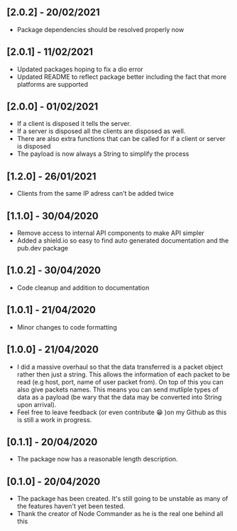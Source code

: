 ## [2.0.2] - 20/02/2021

* Package dependencies should be resolved properly now

## [2.0.1] - 11/02/2021

* Updated packages hoping to fix a dio error
* Updated README to reflect package better including the fact that more platforms are supported

## [2.0.0] - 01/02/2021

* If a client is disposed it tells the server.
* If a server is disposed all the clients are disposed as well.
* There are also extra functions that can be called for if a client or server is disposed
* The payload is now always a String to simplify the process

## [1.2.0] - 26/01/2021

* Clients from the same IP adress can't be added twice

## [1.1.0] - 30/04/2020

* Remove access to internal API components to make API simpler
* Added a shield.io so easy to find auto generated documentation and the pub.dev package

## [1.0.2] - 30/04/2020

* Code cleanup and addition to documentation

## [1.0.1] - 21/04/2020

* Minor changes to code formatting

## [1.0.0] - 21/04/2020

* I did a massive overhaul so that the data transferred is a packet object rather then just a string. This allows the information of each packet to be read (e.g host, port, name of user packet from). On top of this you can also give packets names. This means you can send mutliple types of data as a payload (be wary that the data may be converted into String upon arrival). 
* Feel free to leave feedback (or even contribute :grin: )on my Github as this is still a work in progress.

## [0.1.1] - 20/04/2020

* The package now has a reasonable length description.

## [0.1.0] - 20/04/2020

* The package has been created. It's still going to be unstable as many of the features haven't yet been tested.
* Thank the creator of Node Commander as he is the real one behind all this
